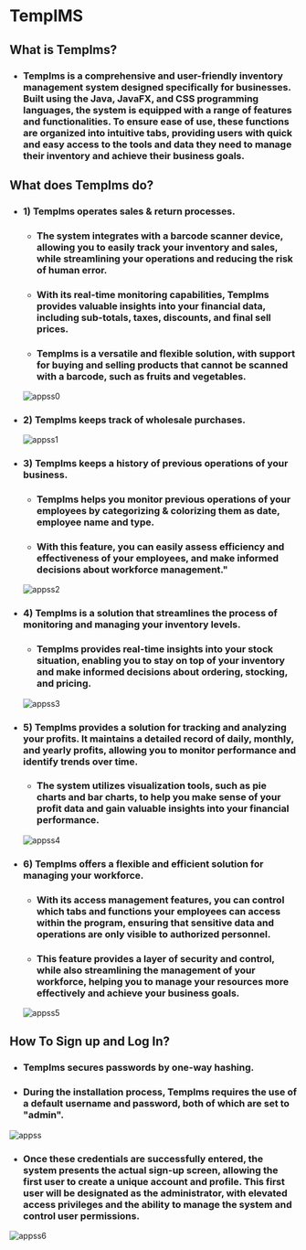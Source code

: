# TempIMS
## What is TempIms?
 - ### TempIms is a comprehensive and user-friendly inventory management system designed specifically for businesses. Built using the Java, JavaFX, and CSS programming languages, the system is equipped with a range of features and functionalities. To ensure ease of use, these functions are organized into intuitive tabs, providing users with quick and easy access to the tools and data they need to manage their inventory and achieve their business goals.

 ## What does TempIms do?

- ### 1) TempIms operates sales & return processes.
    - ### The system integrates with a barcode scanner device, allowing you to easily track your inventory and sales, while streamlining your operations and reducing the risk of human error.
    - ### With its real-time monitoring capabilities, TempIms provides valuable insights into your financial data, including sub-totals, taxes, discounts, and final sell prices.
    - ### TempIms is a versatile and flexible solution, with support for buying and selling products that cannot be scanned with a barcode, such as fruits and vegetables.

    ![appss0](https://i.ibb.co/N64qDL8/appss0.png)

- ### 2) TempIms keeps track of wholesale purchases.

    ![appss1](https://i.ibb.co/k8v4RFw/apss1.png)

- ### 3) TempIms keeps a history of previous operations of your business.
    - ### TempIms helps you monitor previous operations of your employees by categorizing & colorizing them as date, employee name and type.
    - ### With this feature, you can easily assess efficiency and effectiveness of your employees, and make informed decisions about workforce management."

    ![appss2](https://i.ibb.co/VCbYvB5/appss2.png)

- ### 4) TempIms is a solution that streamlines the process of monitoring and managing your inventory levels.
    - ### TempIms provides real-time insights into your stock situation, enabling you to stay on top of your inventory and make informed decisions about ordering, stocking, and pricing.
    ![appss3](https://i.ibb.co/1vYB8KY/appss3.png)

- ### 5) TempIms provides a solution for tracking and analyzing your profits. It maintains a detailed record of daily, monthly, and yearly profits, allowing you to monitor performance and identify trends over time. 

    - ### The system utilizes visualization tools, such as pie charts and bar charts, to help you make sense of your profit data and gain valuable insights into your financial performance.
    ![appss4](https://i.ibb.co/YLTvc09/appss5.jpg)

- ### 6) TempIms offers a flexible and efficient solution for managing your workforce.
    - ###  With its access management features, you can control which tabs and functions your employees can access within the program, ensuring that sensitive data and operations are only visible to authorized personnel.

    - ### This feature provides a layer of security and control, while also streamlining the management of your workforce, helping you to manage your resources more effectively and achieve your business goals.

    ![appss5](https://i.ibb.co/XD20Prp/appss6.png)


## How To Sign up and Log In?
 - ### TempIms secures passwords by one-way hashing.
 - ### During the installation process, TempIms requires the use of a default username and password, both of which are set to "admin". 
 ![appss](https://i.ibb.co/XCHRq4C/appss7.png)
 - ### Once these credentials are successfully entered, the system presents the actual sign-up screen, allowing the first user to create a unique account and profile. This first user will be designated as the administrator, with elevated access privileges and the ability to manage the system and control user permissions.

![appss6](https://i.ibb.co/LzvvFyC/appss8.png)

